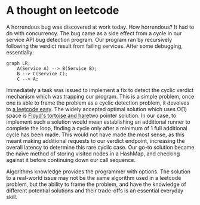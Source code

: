 # A thought on leetcode
A horrendous bug was discovered at work today. How horrendous? It had to do with concurrency. The bug came as a side effect from a cycle in our service API bug detection program. Our program ran by recursively following the verdict result from failing services. After some debugging, essentially:
```mermaid
graph LR;
	A(Service A) --> B(Service B);
	B --> C(Service C);
	C --> A;
```
Immediately a task was issued to implement a fix to detect the cyclic verdict mechanism which was trapping our program. This is a simple problem, once one is able to frame the problem as a cyclic detection problem, it devolves to [a leetcode easy](https://leetcode.com/problems/linked-list-cycle/). The widely accepted optimal solution which uses O(1) space is [Floyd's tortoise and hare](https://en.wikipedia.org/wiki/Cycle_detection#Floyd's_tortoise_and_hare)two pointer solution. In our case, to implement such a solution would mean establishing an additional runner to complete the loop, finding a cycle only after a minimum of 1 full additional cycle has been made. This would not have made the most sense, as this meant making additional requests to our verdict endpoint, increasing the overall latency to determine this rare cyclic case. Our go-to solution became the naïve method of storing visited nodes in a HashMap, and checking against it before continuing down our call sequence.

Algorithms knowledge provides the programmer with options. The solution to a real-world issue may not be the same algorithm used in a leetcode problem, but the ability to frame the problem, and have the knowledge of different potential solutions and their trade-offs is an essential everyday skill.